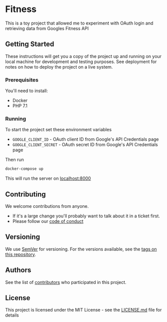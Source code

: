 # Fitness

This is a toy project that allowed me to experiment with OAuth login and retrieving data from Googles Fitness API

## Getting Started

These instructions will get you a copy of the project up and running on your local machine for development and testing 
purposes. See deployment for notes on how to deploy the project on a live system.

### Prerequisites

You'll need to install:
 * Docker
 * PHP 7.1

### Running

To start the project set these environment variables

* `GOOGLE_CLIENT_ID` - OAuth client ID from Google's API Credentials page
* `GOOGLE_CLIENT_SECRET` - OAuth secret ID from Google's API Credentials page

Then run

```bash
docker-compose up
```

This will run the server on [localhost:8000](http://localhost:8000)

## Contributing

We welcome contributions from anyone. 

* If it's a large change you'll probably want to talk about it in a ticket first.
* Please follow our [code of conduct](CODEOFCONDUCT.md) 

## Versioning

We use [SemVer](http://semver.org/) for versioning. For the versions available, see the [tags on this repository](https://github.com/purplebooth/fitness/tags). 

## Authors

See the list of [contributors](https://github.com/purplebooth/fitness/contributors) who participated in this project.

## License

This project is licensed under the MIT License - see the [LICENSE.md](LICENSE.md) file for details
